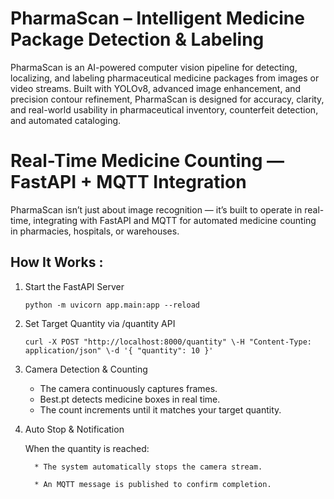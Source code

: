 # PharmaScan – Intelligent Medicine Package Detection & Labeling 

PharmaScan is an AI-powered computer vision pipeline for detecting, localizing, and labeling pharmaceutical medicine packages from images or video streams.
Built with YOLOv8, advanced image enhancement, and precision contour refinement, PharmaScan is designed for accuracy, clarity, and real-world usability in pharmaceutical inventory, counterfeit detection, and automated cataloging.

# Real-Time Medicine Counting — FastAPI + MQTT Integration

PharmaScan isn’t just about image recognition — it’s built to operate in real-time, integrating with FastAPI and MQTT for automated medicine counting in pharmacies, hospitals, or warehouses.

## How It Works : 
1. Start the FastAPI Server
   ```
   python -m uvicorn app.main:app --reload
   ```
   
2. Set Target Quantity via /quantity API
   ```
   curl -X POST "http://localhost:8000/quantity" \-H "Content-Type: application/json" \-d '{ "quantity": 10 }'
   ```
   
3. Camera Detection & Counting
   * The camera continuously captures frames.
   * Best.pt detects medicine boxes in real time.
   * The count increments until it matches your target quantity.
     
4. Auto Stop & Notification
   
    When the quantity is reached:

         * The system automatically stops the camera stream.

         * An MQTT message is published to confirm completion.
